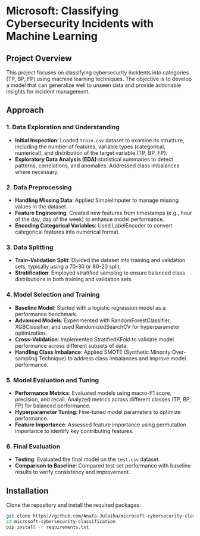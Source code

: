 # Microsoft: Classifying Cybersecurity Incidents with Machine Learning

## Project Overview

This project focuses on classifying cybersecurity incidents into categories (TP, BP, FP) using machine learning techniques. The objective is to develop a model that can generalize well to unseen data and provide actionable insights for incident management.

## Approach

### 1. Data Exploration and Understanding
- **Initial Inspection**: Loaded `train.csv` dataset to examine its structure, including the number of features, variable types (categorical, numerical), and distribution of the target variable (TP, BP, FP).
- **Exploratory Data Analysis (EDA)**:statistical summaries to detect patterns, correlations, and anomalies. Addressed class imbalances where necessary.

### 2. Data Preprocessing
- **Handling Missing Data**: Applied SimpleImputer to manage missing values in the dataset.
- **Feature Engineering**: Created new features from timestamps (e.g., hour of the day, day of the week) to enhance model performance.
- **Encoding Categorical Variables**: Used LabelEncoder to convert categorical features into numerical format.

### 3. Data Splitting
- **Train-Validation Split**: Divided the dataset into training and validation sets, typically using a 70-30 or 80-20 split.
- **Stratification**: Employed stratified sampling to ensure balanced class distributions in both training and validation sets.

### 4. Model Selection and Training
- **Baseline Model**: Started with a logistic regression model as a performance benchmark.
- **Advanced Models**: Experimented with RandomForestClassifier, XGBClassifier, and used RandomizedSearchCV for hyperparameter optimization.
- **Cross-Validation**: Implemented StratifiedKFold to validate model performance across different subsets of data.
- **Handling Class Imbalance**: Applied SMOTE (Synthetic Minority Over-sampling Technique) to address class imbalances and improve model performance.

### 5. Model Evaluation and Tuning
- **Performance Metrics**: Evaluated models using macro-F1 score, precision, and recall. Analyzed metrics across different classes (TP, BP, FP) for balanced performance.
- **Hyperparameter Tuning**: Fine-tuned model parameters to optimize performance.
- **Feature Importance**: Assessed feature importance using permutation importance to identify key contributing features.

### 6. Final Evaluation
- **Testing**: Evaluated the final model on the `test.csv` dataset.
- **Comparison to Baseline**: Compared test set performance with baseline results to verify consistency and improvement.

## Installation

Clone the repository and install the required packages:

```bash
git clone https://github.com/Anafa-Julaiha/microsoft-cybersecurity-classification.git
cd microsoft-cybersecurity-classification
pip install -r requirements.txt

